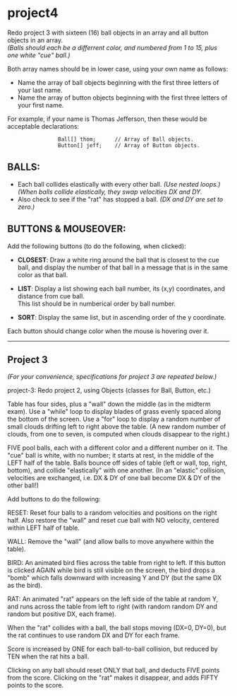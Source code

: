# project4
Redo project 3 with sixteen (16) ball objects in an array and all button objects in an array.  
*(Balls should each be a differrent color, and numbered from 1 to 15, plus one white "cue" ball.)*

Both array names should be in lower case, using your own name as follows:  
* Name the array of ball objects beginning with the first three letters of your last name.  
* Name the array of button objects beginning with the first three letters of your first name. 

For example, if your name is Thomas Jefferson, then these would be acceptable declarations:
```
                Ball[] thom;      // Array of Ball objects.  
                Button[] jeff;    // Array of Button objects.
```
BALLS:
-----
* Each ball collides elastically with every other ball.  *(Use nested loops.)*  
  _(When balls collide elastically, they swap velocities DX and DY._ 
* Also check to see if the "rat" has stopped a ball.
  _(DX and DY are set to zero.)_

BUTTONS & MOUSEOVER:
-------------------
Add the following buttons (to do the following, when clicked):
* __CLOSEST__:  Draw a white ring around the ball that is closest to the cue ball,
and display the number of that ball in a message that is in the same color as that ball.

* __LIST__:     Display a list showing each ball number, its (x,y) coordinates, and distance from cue ball.  
This list should be in numberical order by ball number.

* __SORT__:     Display the same list, but in ascending order of the y coordinate.  

Each button should change color when the mouse is hovering over it.


---------
Project 3
---------
*(For your convenience, specifications for project 3 are repeated below.)*

project-3:
Redo project 2, using Objects (classes for Ball, Button, etc.)

Table has four sides, plus a "wall" down the middle (as in the midterm exam). Use a "while" loop to display blades of grass evenly spaced along the bottom of the screen. Use a "for" loop to display a random number of small clouds drifting left to right above the table. (A new random number of clouds, from one to seven, is computed when clouds disappear to the right.)

FIVE pool balls, each with a different color and a different number on it.
The "cue" ball is white, with no number; it starts at rest, in the middle of the LEFT half of the table.
Balls bounce off sides of table (left or wall, top, right, bottom), and collide "elastically" with one another.
(In an "elastic" collision, velocities are exchanged, i.e. DX & DY of one ball become DX & DY of the other ball!)

Add buttons to do the following:

RESET: Reset four balls to a random velocities and positions on the right half.
Also restore the "wall" and reset cue ball with NO velocity, centered within LEFT half of table.

WALL: Remove the "wall" (and allow balls to move anywhere within the table).

BIRD: An animated bird flies across the table from right to left.
If this button is clicked AGAIN while bird is still visible on the screen,
the bird drops a "bomb" which falls downward with increasing Y and DY (but the same DX as the bird).

RAT: An animated "rat" appears on the left side of the table at random Y, and runs across the table from left to right (with random random DY and random but positive DX, each frame).

When the "rat" collides with a ball, the ball stops moving (DX=0, DY=0), but the rat continues to use random DX and DY for each frame.

Score is increased by ONE for each ball-to-ball collision, but reduced by TEN when the rat hits a ball.

Clicking on any ball should reset ONLY that ball, and deducts FIVE points from the score. Clicking on the "rat" makes it disappear, and adds FIFTY points to the score.
